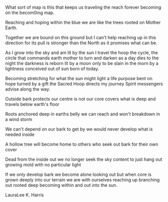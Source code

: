 What sort of map is this
that keeps us traveling
the reach
forever becoming
on the becom0ing map.

Reaching and hoping
within the blue
we are like the trees
rooted on Mother Earth.

Together
we are bound
on this ground
but I can't help
reaching up
in this direction
for its pull is
stronger than the North
as it promises
what can be.

As I grow into the sky
and am lit
by the sun
I travel the hoop
the cycle, the circle
that commands earth mother
to turn and darken
as a day dies to the night
the darkness is reborn
lit by a moon
only to be slain in the morn
by a lightness conceived
out of sun
born of today.

Becoming
stretching
for what the sun might light
a life purpose
bent on hope
turned by a gift
the Sacred Hoop
directs my journey
Spirit messengers
advise along the way.

Outside bark
protects our centre
is not our core
covers what is deep
and travels below earth's floor

Roots
anchored deep in earths belly
we can reach
and won't
breakdown
in a wind storm

We can't depend
on our bark
to get by
we would never develop
what is needed inside

A hollow tree
will become home
to others
who seek out bark
for their own cover

Dead from the inside out
we no longer seek the sky
content to just hang out
growing mold
with no particular light

If we only develop bark
we become alone
looking out
but when core is grown
deeply into our terrain
we are with ourselves
reaching up
branching out
rooted deep
becoming within
and out into the sun. 

LauraLee K. Harris